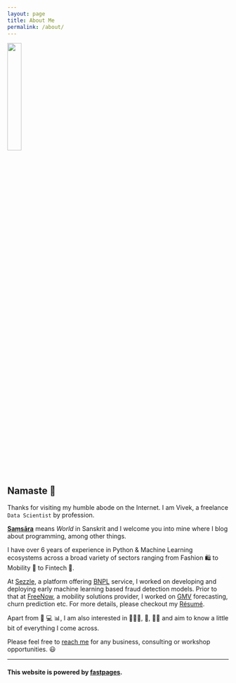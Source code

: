 ```yaml
---
layout: page
title: About Me
permalink: /about/
---
```


<img src="{{ site.baseurl }}/images/logo.png" width="25%" />

## Namaste 🙏

Thanks for visiting my humble abode on the Internet. I am Vivek, a freelance `Data Scientist` by profession.

**[Saṃsāra](https://en.wikipedia.org/wiki/Sa%E1%B9%83s%C4%81ra)** means *World* in Sanskrit and I welcome you into mine where I blog about programming, among other things.

I have over 6 years of experience in Python & Machine Learning ecosystems across a broad variety of sectors ranging from Fashion :shopping: to Mobility :kick_scooter: to Fintech :currency_exchange:. 

At [Sezzle](https://sezzle.eu/), a platform offering [BNPL](https://en.wikipedia.org/wiki/Buy_now,_pay_later) service, I worked on developing and deploying early machine learning based fraud detection models. Prior to that at [FreeNow](https://www.free-now.com/de/), a mobility solutions provider, I worked on [GMV](https://en.wikipedia.org/wiki/Gross_merchandise_volume) forecasting, churn prediction etc. For more details, please checkout my [Résumé]({{site.baseurl}}/2022/05/10/resume.html).

Apart from :snake: :computer: :bar_chart:, I am also interested in :man_farmer::tractor:, :musical_note:, :man_cook: and aim to know a little bit of everything I come across.

Please feel free to [reach me](mailto:vvaddina@pm.me) for any business, consulting or workshop opportunities. 😃


---

#### This website is powered by **[fastpages](https://github.com/fastai/fastpages)**.
